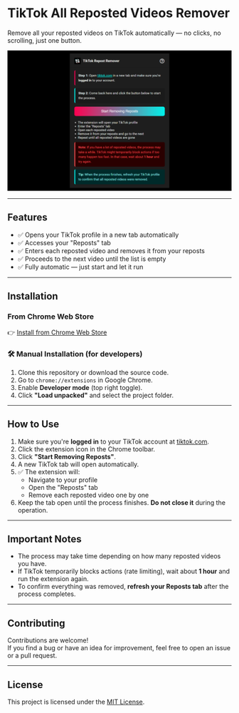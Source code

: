 # TikTok All Reposted Videos Remover

Remove all your reposted videos on TikTok automatically — no clicks, no scrolling, just one button.

![Screenshot](demo.png)

---

## Features

- ✅ Opens your TikTok profile in a new tab automatically  
- ✅ Accesses your "Reposts" tab  
- ✅ Enters each reposted video and removes it from your reposts  
- ✅ Proceeds to the next video until the list is empty  
- ✅ Fully automatic — just start and let it run

---

## Installation

### From Chrome Web Store

👉 [Install from Chrome Web Store](https://chromewebstore.google.com/detail/tiktok-all-reposted-video/amgpfdpibiacligkkkbeonfhmonkgjhg)

### 🛠️ Manual Installation (for developers)

1. Clone this repository or download the source code.
2. Go to `chrome://extensions` in Google Chrome.
3. Enable **Developer mode** (top right toggle).
4. Click **"Load unpacked"** and select the project folder.

---

## How to Use

1. Make sure you're **logged in** to your TikTok account at [tiktok.com](https://tiktok.com).
2. Click the extension icon in the Chrome toolbar.
3. Click **"Start Removing Reposts"**.
4. A new TikTok tab will open automatically.
5. ✅ The extension will:
   - Navigate to your profile
   - Open the "Reposts" tab
   - Remove each reposted video one by one
6. Keep the tab open until the process finishes. **Do not close it** during the operation.

---

## Important Notes

- The process may take time depending on how many reposted videos you have.
- If TikTok temporarily blocks actions (rate limiting), wait about **1 hour** and run the extension again.
- To confirm everything was removed, **refresh your Reposts tab** after the process completes.

---

## Contributing

Contributions are welcome!  
If you find a bug or have an idea for improvement, feel free to open an issue or a pull request.

---

## License

This project is licensed under the [MIT License](https://opensource.org/license/mit/).
